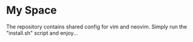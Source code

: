# My Space

The repository contains shared config for vim and neovim.
Simply run the "install.sh" script and enjoy...
